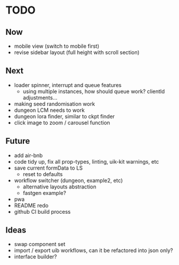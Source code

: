 # TODO

## Now

- mobile view (switch to mobile first)
- revise sidebar layout (full height with scroll section)

## Next

- loader spinner, interrupt and queue features
  - using multiple instances, how should queue work? clientId adjustments...
- making seed randomisation work
- dungeon LCM needs to work
- dungeon lora finder, similar to ckpt finder
- click image to zoom / carousel function

## Future

- add air-bnb
- code tidy up, fix all prop-types, linting, uik-kit warnings, etc
- save current formData to LS
  - reset to defaults
- workflow switcher (dungeon, example2, etc)
  - alternative layouts abstraction
  - fastgen example?
- pwa
- README redo
- github CI build process

## Ideas

- swap component set
- import / export uib workflows, can it be refactored into json only?
- interface builder?
